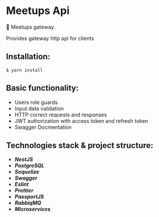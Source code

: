 # Meetups Api

🎉 Meetups gateway.

Provides gateway http api for clients

## Installation:

```
$ yarn install
```

## Basic functionality:

-   Users role guards
-   Input data validation
-   HTTP correct requests and responses
-   JWT authorization with access token and refresh token
-   Swagger Docmentation

## Technologies stack & project structure:

-   **_NestJS_**
-   **_PostgreSQL_**
-   **_Sequelize_**
-   **_Swagger_**
-   **_Eslint_**
-   **_Prettier_**
-   **_PassportJS_**
-   **_RabbiqMQ_**
-   **_Microservices_**
